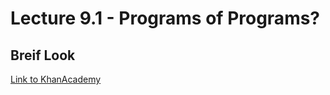 # Lecture 9.1 - Programs of Programs?

## Breif Look
[Link to KhanAcademy](https://www.khanacademy.org/computing/computer-programming/programming#intro-to-programming)
